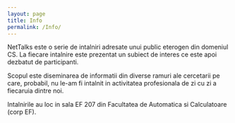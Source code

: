 ```yaml
---
layout: page
title: Info
permalink: /Info/
---
```


NetTalks este o serie de intalniri adresate unui public eterogen din domeniul CS. La fiecare intalnire
este prezentat un subiect de interes ce este apoi dezbatut de participanti.

Scopul este diseminarea de informatii din diverse ramuri ale cercetarii pe care, probabil,
nu le-am fi intalnit in activitatea profesionala de zi cu zi a fiecaruia dintre noi.

Intalnirile au loc in sala EF 207 din Facultatea de Automatica si Calculatoare (corp EF). 